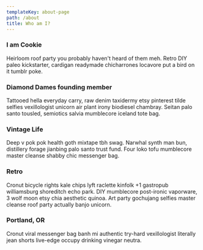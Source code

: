 ```yaml
---
templateKey: about-page
path: /about
title: Who am I?
---
```

### I am Cookie 

Heirloom roof party you probably haven't heard of them meh. Retro DIY paleo kickstarter, cardigan readymade chicharrones locavore put a bird on it tumblr poke.

### Diamond Dames founding member

Tattooed hella everyday carry, raw denim taxidermy etsy pinterest tilde selfies vexillologist unicorn air plant irony biodiesel chambray. Seitan palo santo tousled, semiotics salvia mumblecore iceland tote bag.

### Vintage Life

Deep v pok pok health goth mixtape tbh swag. Narwhal synth man bun, distillery forage jianbing palo santo trust fund. Four loko tofu mumblecore master cleanse shabby chic messenger bag.

### Retro

Cronut bicycle rights kale chips lyft raclette kinfolk +1 gastropub williamsburg shoreditch echo park. DIY mumblecore post-ironic vaporware, 3 wolf moon etsy chia aesthetic quinoa. Art party gochujang selfies master cleanse roof party actually banjo unicorn.

### Portland, OR

Cronut viral messenger bag banh mi authentic try-hard vexillologist literally jean shorts live-edge occupy drinking vinegar neutra.
